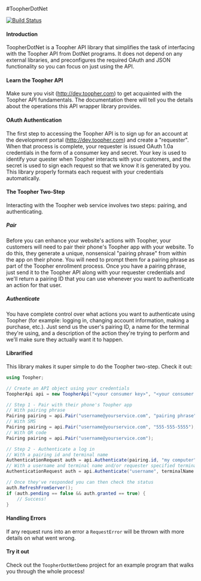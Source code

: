 #ToopherDotNet

[![Build
Status](https://travis-ci.org/toopher/toopher-dotnet.png?branch=master)](https://travis-ci.org/toopher/toopher-dotnet)

#### Introduction
ToopherDotNet is a Toopher API library that simplifies the task of interfacing with the Toopher API from DotNet programs.  It does not depend on any external libraries, and preconfigures the required OAuth and JSON functionality so you can focus on just using the API.

#### Learn the Toopher API
Make sure you visit (http://dev.toopher.com) to get acquainted with the Toopher API fundamentals.  The documentation there will tell you the details about the operations this API wrapper library provides.

#### OAuth Authentication

The first step to accessing the Toopher API is to sign up for an account at the development portal (http://dev.toopher.com) and create a "requester". When that process is complete, your requester is issued OAuth 1.0a credentials in the form of a consumer key and secret. Your key is used to identify your quester when Toopher interacts with your customers, and the secret is used to sign each request so that we know it is generated by you.  This library properly formats each request with your credentials automatically.

#### The Toopher Two-Step
Interacting with the Toopher web service involves two steps: pairing, and authenticating.

##### Pair
Before you can enhance your website's actions with Toopher, your customers will need to pair their phone's Toopher app with your website.  To do this, they generate a unique, nonsensical "pairing phrase" from within the app on their phone.  You will need to prompt them for a pairing phrase as part of the Toopher enrollment process.  Once you have a pairing phrase, just send it to the Toopher API along with your requester credentials and we'll return a pairing ID that you can use whenever you want to authenticate an action for that user.

##### Authenticate
You have complete control over what actions you want to authenticate using Toopher (for example: logging in, changing account information, making a purchase, etc.).  Just send us the user's pairing ID, a name for the terminal they're using, and a description of the action they're trying to perform and we'll make sure they actually want it to happen.

#### Librarified
This library makes it super simple to do the Toopher two-step.  Check it out:

```csharp
using Toopher;

// Create an API object using your credentials
ToopherApi api = new ToopherApi("<your consumer key>", "<your consumer secret>");

// Step 1 - Pair with their phone's Toopher app
// With pairing phrase
Pairing pairing = api.Pair("username@yourservice.com", "pairing phrase");
// With SMS
Pairing pairing = api.Pair("username@yourservice.com", "555-555-5555");
// With QR code
Pairing pairing = api.Pair("username@yourservice.com");

// Step 2 - Authenticate a log in
// With a pairing id and terminal name
AuthenticationRequest auth = api.Authenticate(pairing.id, "my computer");
// With a username and terminal name and/or requester specified terminal id
AuthenticationRequest auth = api.Authenticate("username", terminalName: "terminalName", requesterSpecifiedId: "requesterSpecifiedId");

// Once they've responded you can then check the status
auth.RefreshFromServer();
if (auth.pending == false && auth.granted == true) {
    // Success!
}
```

#### Handling Errors

If any request runs into an error a `RequestError` will be thrown with more details on what went wrong.

#### Try it out
Check out the `ToopherDotNetDemo` project for an example program that walks you through the whole process!
